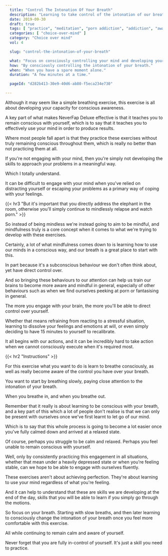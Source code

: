 ```yaml
---
  title: "Control The Intonation Of Your Breath"
  description: "Learning to take control of the intonation of our breath is a great way to help us develop our conscious awareness."
  date: 2019-09-30
  draft: true
  tags: [ "practice", "meditation", "porn addiction", "addiction", "awareness", "awareness exercises", "perspective", "nofap", "neverfap", "neverfap deluxe" ]
  categories: [ "choice-over-mind" ]
  category: "Choice over mind"
  vol: 4

  slug: "control-the-intonation-of-your-breath"

  what: "Focus on consciously controlling your mind and developing your capacity for awareness."
  how: "By consciously controlling the intonation of your breath."
  when: "When you have a spare moment alone."
  duration: "A few minutes at a time."

  pageId: "d282b413-30e9-40d6-ab80-f5eca234e730"

---
```


<!-- ONE MORE EDIT -->

<!-- {{< hr2 "Context" >}} -->

Although it may seem like a simple breathing exercise, this exercise is all about developing your capacity for conscious awareness.

A key part of what makes NeverFap Deluxe effective is that it teaches you to remain conscious with yourself, which is to say that it teaches you to effectively use your mind in order to produce results.

Where most people fall apart is that they practice these exercises without truly remaining conscious throughout them, which is really no better than not practicing them at all.

If you're not engaging with your mind, then you're simply not developing the skills to approach your problems in a meaningful way.

Which I totally understand. 

It can be difficult to engage with your mind when you've relied on distracting yourself or escaping your problems as a primary way of coping with your feelings.


{{< hr3 "But it's important that you directly address the elephant in the room, otherwise you'll simply continue to mindlessly relapse and watch porn." >}}


So instead of being mindless we're instead going to aim to be mindful, and mindfulness truly is a core concept when it comes to what we're trying to develop with these exercises.

Certainly, a lot of what mindfulness comes down to is learning how to use our minds in a conscious way, and our breath is a great place to start with this.

In part because it's a subconscious behaviour we don't often think about, yet have direct control over. 

And so bringing these behaviours to our attention can help us train our brains to become more aware and mindful in general, especially of other behaviours such as when we find ourselves peeking at porn or fantasising in general.

The more you engage with your brain, the more you'll be able to direct control over yourself.

Whether that means refraining from reacting to a stressful situation, learning to dissolve your feelings and emotions at will, or even simply deciding to have 15 minutes to yourself to recalibrate. 

It all begins with our actions, and it can be incredibly hard to take action when we cannot consciously execute when it's required most. 


{{< hr2 "Instructions" >}}


For this exercise what you want to do is learn to breathe consciously, as well as really become aware of the control you have over your breath. 

You want to start by breathing slowly, paying close attention to the intonation of your breath. 

When you breathe in, and when you breathe out.

Remember that it really is about learning to be conscious with your breath, and a key part of this which a lot of people don't realise is that we can only be present with ourselves once we've first learnt to let go of our mind.

Which is to say that this whole process is going to become a lot easier once you've fully calmed down and arrived at a relaxed state.

Of course, perhaps you struggle to be calm and relaxed. Perhaps you feel unable to remain conscious with yourself.

Well, only by consistently practicing this engagement in all situations, whether that mean under a heavily depressed state or when you're feeling stable, can we hope to be able to engage with ourselves fluently.

These exercises aren't about achieving perfection. They're about learning to use your mind regardless of what you're feeling. 

And it can help to understand that these are skills we are developing at the end of the day, skills that you will be able to learn if you simply go through the motions. 

So focus on your breath. Starting with slow breaths, and then later learning to consciously change the intonation of your breath once you feel more comfortable with this exercise.

All while continuing to remain calm and aware of yourself.

Never forget that you are fully in-control of yourself. It's just a skill you need to practice. 


<!--
{{< hr2 "Additional Resources" >}}  -->

<!-- maybe link to other  -->


